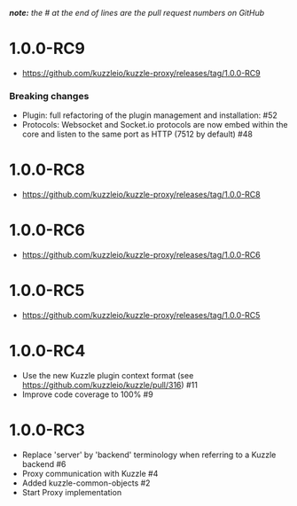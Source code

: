 *__note:__ the # at the end of lines are the pull request numbers on GitHub*

# 1.0.0-RC9

* https://github.com/kuzzleio/kuzzle-proxy/releases/tag/1.0.0-RC9

### Breaking changes

* Plugin: full refactoring of the plugin management and installation: #52
* Protocols: Websocket and Socket.io protocols are now embed within the core and listen to the same port as HTTP (7512 by default) #48

# 1.0.0-RC8

* https://github.com/kuzzleio/kuzzle-proxy/releases/tag/1.0.0-RC8

# 1.0.0-RC6

* https://github.com/kuzzleio/kuzzle-proxy/releases/tag/1.0.0-RC6

# 1.0.0-RC5

* https://github.com/kuzzleio/kuzzle-proxy/releases/tag/1.0.0-RC5

# 1.0.0-RC4

* Use the new Kuzzle plugin context format (see https://github.com/kuzzleio/kuzzle/pull/316) #11
* Improve code coverage to 100% #9

# 1.0.0-RC3

* Replace 'server' by 'backend' terminology when referring to a Kuzzle backend  #6
* Proxy communication with Kuzzle #4
* Added kuzzle-common-objects #2
* Start Proxy implementation
